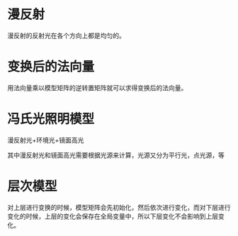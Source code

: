 # 漫反射

漫反射的反射光在各个方向上都是均匀的。    



# 变换后的法向量

用法向量乘以模型矩阵的逆转置矩阵就可以求得变换后的法向量。

# 冯氏光照明模型

漫反射光+环境光+镜面高光 

其中漫反射光和镜面高光需要根据光源来计算，光源又分为平行光，点光源，等

# 层次模型

对上层进行变换的时候，模型矩阵会先初始化，然后依次进行变化，而对下层进行变化的时候，上层的变化会保存在全局变量中，所以下层变化不会影响到上层变化。

